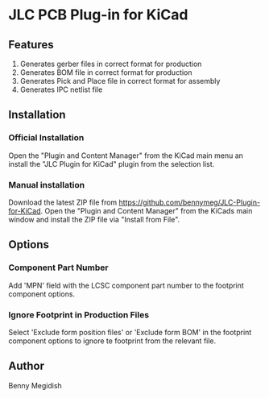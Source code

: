 # JLC PCB Plug-in for KiCad

## Features
1.	Generates gerber files in correct format for production
2.	Generates BOM file in correct format for production
3.	Generates Pick and Place file in correct format for assembly
4.	Generates IPC netlist file

## Installation

### Official Installation
Open the "Plugin and Content Manager" from the KiCad main menu an install the "JLC Plugin for KiCad" plugin from the selection list.

### Manual installation
Download the latest ZIP file from https://github.com/bennymeg/JLC-Plugin-for-KiCad. Open the "Plugin and Content Manager" from the KiCads main window and install the ZIP file via "Install from File".

## Options

### Component Part Number
Add 'MPN' field with the LCSC component part number to the footprint component options.

### Ignore Footprint in Production Files
Select 'Exclude form position files' or 'Exclude form BOM' in the footprint component options to ignore te footprint from the relevant file.

## Author

Benny Megidish
